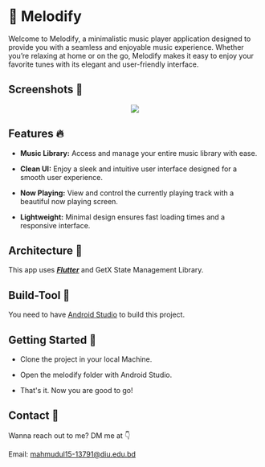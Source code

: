 # 🎵 Melodify
Welcome to Melodify, a minimalistic music player application designed to provide you with a seamless and enjoyable music experience. Whether you’re relaxing at home or on the go, Melodify makes it easy to enjoy your favorite tunes with its elegant and user-friendly interface.

## Screenshots 📱
<div align="center">
<img src="https://i.ibb.co/QQ41PxZ/Melodify.png" />
</div>

## Features 🔥

- **Music Library:** Access and manage your entire music library with ease.

- **Clean UI:** Enjoy a sleek and intuitive user interface designed for a smooth user experience.

- **Now Playing:** View and control the currently playing track with a beautiful now playing screen.

- **Lightweight:** Minimal design ensures fast loading times and a responsive interface.

## Architecture 🗼

This app uses [***Flutter***](https://flutter.dev/) and GetX State Management Library.

## Build-Tool 🧰

You need to have [Android Studio](https://developer.android.com/studio) to build this project.

## Getting Started 🚀

- Clone the project in your local Machine.

- Open the melodify folder with Android Studio.

- That's it. Now you are good to go!

## Contact 📩

Wanna reach out to me? DM me at 👇

Email: mahmudul15-13791@diu.edu.bd